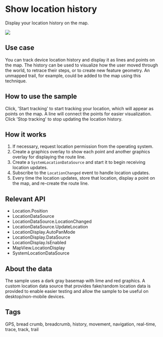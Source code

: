 # Show location history

Display your location history on the map.

![](ShowLocationHistory.jpg)

## Use case

You can track device location history and display it as lines and points on the map. The history can be used to visualize how the user moved through the world, to retrace their steps, or to create new feature geometry. An unmapped trail, for example, could be added to the map using this technique.

## How to use the sample

Click, 'Start tracking' to start tracking your location, which will appear as points on the map. A line will connect the points for easier visualization. Click 'Stop tracking' to stop updating the location history.

## How it works

1. If necessary, request location permission from the operating system.
2. Create a graphics overlay to show each point and another graphics overlay for displaying the route line.
3. Create a `SystemLocationDataSource` and start it to begin receiving location updates.
4. Subscribe to the `LocationChanged` event to handle location updates.
5. Every time the location updates, store that location, display a point on the map, and re-create the route line.

## Relevant API

* Location.Position
* LocationDataSource
* LocationDataSource.LocationChanged
* LocationDataSource.UpdateLocation
* LocationDisplay.AutoPanMode
* LocationDisplay.DataSource
* LocationDisplay.IsEnabled
* MapView.LocationDisplay
* SystemLocationDataSource

## About the data

The sample uses a dark gray basemap with lime and red graphics. A custom location data source that provides fake/random location data is provided to enable easier testing and allow the sample to be useful on desktop/non-mobile devices.

## Tags

GPS, bread crumb, breadcrumb, history, movement, navigation, real-time, trace, track, trail